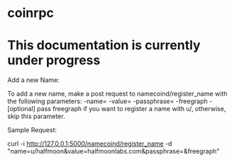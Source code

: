 coinrpc
=======

This documentation is currently under progress
=======

Add a new Name:

To add a new name, make a post request to namecoind/register_name with the following parameters:
-name=<NAME>
-value=<VALUE>
-passphrase=<VALUE>
-freegraph - [optional] pass freegraph if you want to register a name with u/, otherwise, skip this parameter.

Sample Request:

curl -i http://127.0.0.1:5000/namecoind/register_name -d "name=u/halfmoon&value=halfmoonlabs.com&passphrase=<PASSPHRASE>&freegraph"
